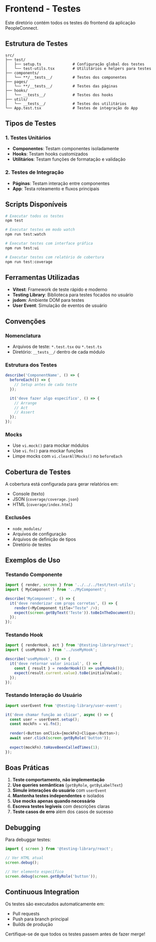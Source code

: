 # Frontend - Testes

Este diretório contém todos os testes do frontend da aplicação PeopleConnect.

## Estrutura de Testes

```
src/
├── test/
│   ├── setup.ts              # Configuração global dos testes
│   └── test-utils.tsx        # Utilitários e helpers para testes
├── components/
│   └── **/__tests__/         # Testes dos componentes
├── pages/
│   └── **/__tests__/         # Testes das páginas
├── hooks/
│   └── __tests__/            # Testes dos hooks
├── utils/
│   └── __tests__/            # Testes dos utilitários
└── App.test.tsx              # Testes de integração do App
```

## Tipos de Testes

### 1. Testes Unitários
- **Componentes**: Testam componentes isoladamente
- **Hooks**: Testam hooks customizados
- **Utilitários**: Testam funções de formatação e validação

### 2. Testes de Integração
- **Páginas**: Testam interação entre componentes
- **App**: Testa roteamento e fluxos principais

## Scripts Disponíveis

```bash
# Executar todos os testes
npm test

# Executar testes em modo watch
npm run test:watch

# Executar testes com interface gráfica
npm run test:ui

# Executar testes com relatório de cobertura
npm run test:coverage
```

## Ferramentas Utilizadas

- **Vitest**: Framework de teste rápido e moderno
- **Testing Library**: Biblioteca para testes focados no usuário
- **jsdom**: Ambiente DOM para testes
- **User Event**: Simulação de eventos de usuário

## Convenções

### Nomenclatura
- Arquivos de teste: `*.test.tsx` ou `*.test.ts`
- Diretório: `__tests__/` dentro de cada módulo

### Estrutura dos Testes
```typescript
describe('ComponentName', () => {
  beforeEach(() => {
    // Setup antes de cada teste
  });

  it('deve fazer algo específico', () => {
    // Arrange
    // Act
    // Assert
  });
});
```

### Mocks
- Use `vi.mock()` para mockar módulos
- Use `vi.fn()` para mockar funções
- Limpe mocks com `vi.clearAllMocks()` no `beforeEach`

## Cobertura de Testes

A cobertura está configurada para gerar relatórios em:
- Console (texto)
- JSON (`coverage/coverage.json`)
- HTML (`coverage/index.html`)

### Exclusões
- `node_modules/`
- Arquivos de configuração
- Arquivos de definição de tipos
- Diretório de testes

## Exemplos de Uso

### Testando Componente
```typescript
import { render, screen } from '../../../test/test-utils';
import { MyComponent } from '../MyComponent';

describe('MyComponent', () => {
  it('deve renderizar com props corretas', () => {
    render(<MyComponent title="Teste" />);
    expect(screen.getByText('Teste')).toBeInTheDocument();
  });
});
```

### Testando Hook
```typescript
import { renderHook, act } from '@testing-library/react';
import { useMyHook } from '../useMyHook';

describe('useMyHook', () => {
  it('deve retornar valor inicial', () => {
    const { result } = renderHook(() => useMyHook());
    expect(result.current.value).toBe(initialValue);
  });
});
```

### Testando Interação do Usuário
```typescript
import userEvent from '@testing-library/user-event';

it('deve chamar função ao clicar', async () => {
  const user = userEvent.setup();
  const mockFn = vi.fn();
  
  render(<Button onClick={mockFn}>Clique</Button>);
  await user.click(screen.getByRole('button'));
  
  expect(mockFn).toHaveBeenCalledTimes(1);
});
```

## Boas Práticas

1. **Teste comportamento, não implementação**
2. **Use queries semânticas** (`getByRole`, `getByLabelText`)
3. **Simule interações do usuário** com `userEvent`
4. **Mantenha testes independentes** e isolados
5. **Use mocks apenas quando necessário**
6. **Escreva testes legíveis** com descrições claras
7. **Teste casos de erro** além dos casos de sucesso

## Debugging

Para debuggar testes:
```typescript
import { screen } from '@testing-library/react';

// Ver HTML atual
screen.debug();

// Ver elemento específico
screen.debug(screen.getByRole('button'));
```

## Continuous Integration

Os testes são executados automaticamente em:
- Pull requests
- Push para branch principal
- Builds de produção

Certifique-se de que todos os testes passem antes de fazer merge!

